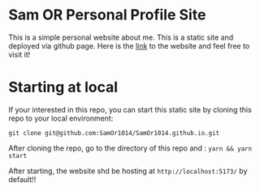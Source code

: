 # Sam OR Personal Profile Site

This is a simple personal website about me. This is a static site and deployed via github page. Here is the [link](https://samor1014.github.io/) to the website and feel free to visit it!

# Starting at local
 
If your interested in this repo, you can start this static site by cloning this repo to your local environment: 

```git clone git@github.com:SamOr1014/SamOr1014.github.io.git```

After cloning the repo, go to the directory of this repo and : 
```yarn && yarn start```

After starting, the website shd be hosting at `http://localhost:5173/` by default!!
